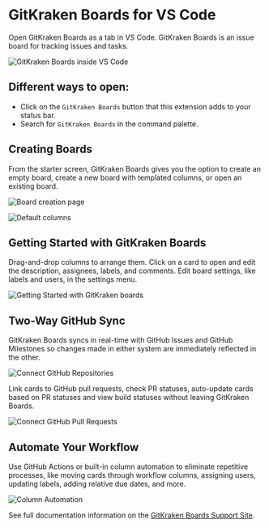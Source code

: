 # GitKraken Boards for VS Code

Open GitKraken Boards as a tab in VS Code. GitKraken Boards is an issue board for tracking issues and tasks.

![GitKraken Boards inside VS Code](https://static.axocdn.com/images/glo/marketplaces/vs-code-full-screen.png)


## Different ways to open:
- Click on the `GitKraken Boards` button that this extension adds to your status bar.
- Search for `GitKraken Boards` in the command palette.

## Creating Boards
From the starter screen, GitKraken Boards gives you the option to create an empty board, create a new board with templated columns, or open an existing board.

![Board creation page](https://support.gitkraken.com/img/documentation/glo/start-glo-ing/create-board.png)

![Default columns](https://support.gitkraken.com/img/documentation/glo/start-glo-ing/starter-board.png)

## Getting Started with GitKraken Boards
Drag-and-drop columns to arrange them. Click on a card to open and edit the description, assignees, labels, and comments. Edit board settings, like labels and users, in the settings menu.

![Getting Started with GitKraken boards](https://static.axocdn.com/images/glo/marketplaces/ui-elements.gif)

## Two-Way GitHub Sync
GitKraken Boards syncs in real-time with GitHub Issues and GitHub Milestones so changes made in either system are immediately reflected in the other.

![Connect GitHub Repositories](https://static.axocdn.com/images/glo/marketplaces/connected-repositories.gif)

Link cards to GitHub pull requests, check PR statuses, auto-update cards based on PR statuses and view build statuses without leaving GitKraken Boards.

![Connect GitHub Pull Requests](https://static.axocdn.com/images/glo/marketplaces/github-pull-request.gif)

## Automate Your Workflow
Use GitHub Actions or built-in column automation to eliminate repetitive processes, like moving cards through workflow columns, assigning users, updating labels, adding relative due dates, and more.

![Column Automation](https://static.axocdn.com/images/glo/marketplaces/automation-columns.gif)

See full documentation information on the [GitKraken Boards Support Site](https://support.gitkraken.com/boards/quick-start/).
